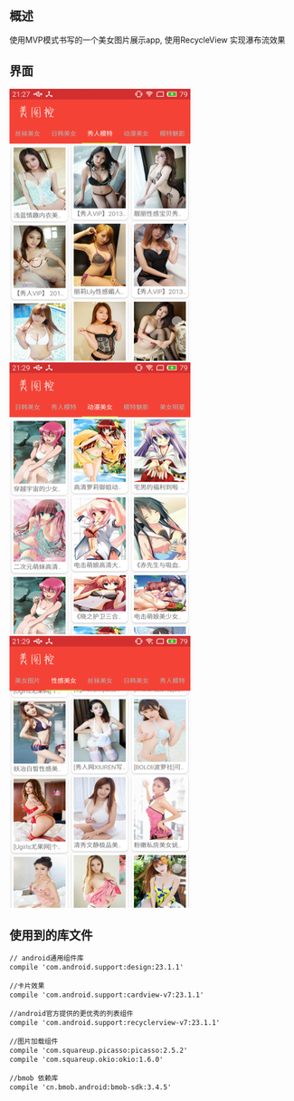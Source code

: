 ## 概述

使用MVP模式书写的一个美女图片展示app, 使用RecycleView 实现瀑布流效果

## 界面
    
<img src="ScreenCut/device-2016-01-06-212729.png" width="320" height="480" />
<img src="ScreenCut/device-2016-01-06-212923.png" width="320" height="480" />
<img src="ScreenCut/device-2016-01-06-212951.png"  width="320" height="480" />

## 使用到的库文件
    
    // android通用组件库
    compile 'com.android.support:design:23.1.1'
    
    //卡片效果
    compile 'com.android.support:cardview-v7:23.1.1'
    
    //android官方提供的更优秀的列表组件
    compile 'com.android.support:recyclerview-v7:23.1.1'
    
    //图片加载组件
    compile 'com.squareup.picasso:picasso:2.5.2'
    compile 'com.squareup.okio:okio:1.6.0'
    
    //bmob 依赖库
    compile 'cn.bmob.android:bmob-sdk:3.4.5'